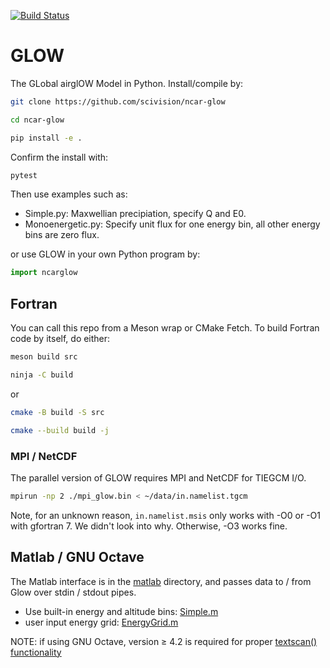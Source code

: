 [![Build Status](https://travis-ci.com/scivision/NCAR-GLOW.svg?branch=cmake)](https://travis-ci.com/scivision/NCAR-GLOW)

# GLOW
The GLobal airglOW Model in Python.
Install/compile by:
```sh
git clone https://github.com/scivision/ncar-glow

cd ncar-glow

pip install -e .
```
Confirm the install with:
```sh
pytest
```


Then use examples such as:

* Simple.py:  Maxwellian precipiation, specify Q and E0.
* Monoenergetic.py: Specify unit flux for one energy bin, all other energy bins are zero flux.

or use GLOW in your own Python program by:
```python
import ncarglow


```

## Fortran
You can call this repo from a Meson wrap or CMake Fetch.
To build Fortran code by itself, do either:

```sh
meson build src

ninja -C build
```

or

```sh
cmake -B build -S src

cmake --build build -j
```

### MPI / NetCDF

The parallel version of GLOW requires MPI and NetCDF for TIEGCM I/O.
```sh
mpirun -np 2 ./mpi_glow.bin < ~/data/in.namelist.tgcm
```

Note, for an unknown reason, `in.namelist.msis` only works with -O0 or -O1 with gfortran 7. We didn't look into why.
Otherwise, -O3 works fine.

## Matlab / GNU Octave

The Matlab interface is in the [matlab](./matlab) directory, and passes data to / from Glow over stdin / stdout pipes.

* Use built-in energy and altitude bins: [Simple.m](./matlab/Simple.m)
* user input energy grid: [EnergyGrid.m](./matlab/EnergyGrid.m)

NOTE: if using GNU Octave, version &ge; 4.2 is required for proper [textscan() functionality](https://www.gnu.org/software/octave/NEWS-4.2.html)
